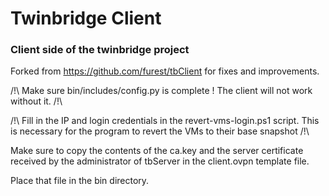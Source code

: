 # Twinbridge Client

### Client side of the twinbridge project

Forked from https://github.com/furest/tbClient for fixes and improvements.

/!\ Make sure bin/includes/config.py is complete ! The client will not work without it. /!\

/!\ Fill in the IP and login credentials in the revert-vms-login.ps1 script. This is necessary for the program to revert the VMs to their base snapshot /!\

Make sure to copy the contents of the ca.key and the server certificate received by the administrator of tbServer in the client.ovpn template file.

Place that file in the bin directory.